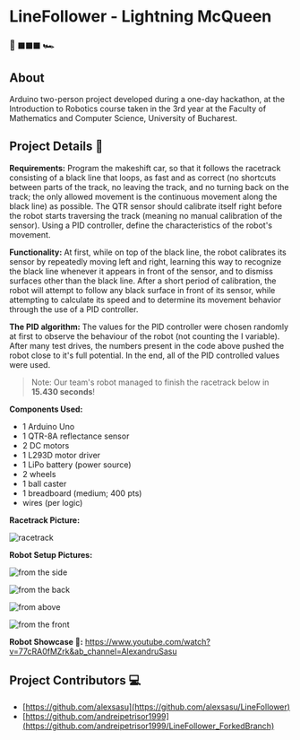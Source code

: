 # LineFollower - Lightning McQueen

### 🏁 ◼◼◼ 🏎

## About

Arduino two-person project developed during a one-day hackathon, at the Introduction to Robotics course taken in the 3rd year at the Faculty of Mathematics and Computer Science, University of Bucharest.

## Project Details 📑

**Requirements:** Program the makeshift car, so that it follows the racetrack consisting of a black line that loops, as fast and as correct (no shortcuts between parts of the track, no leaving the track, and no turning back on the track; the only allowed movement is the continuous movement along the black line) as possible. The QTR sensor should calibrate itself right before the robot starts traversing the track (meaning no manual calibration of the sensor). Using a PID controller, define the characteristics of the robot's movement.

**Functionality:** At first, while on top of the black line, the robot calibrates its sensor by repeatedly moving left and right, learning this way to recognize the black line whenever it appears in front of the sensor, and to dismiss surfaces other than the black line. After a short period of calibration, the robot will attempt to follow any black surface in front of its sensor, while attempting to calculate its speed and to determine its movement behavior through the use of a PID controller.

**The PID algorithm:** The values for the PID controller were chosen randomly at first to observe the behaviour of the robot (not counting the I variable). After many test drives, the numbers present in the code above pushed the robot close to it's full potential. In the end, all of the PID controlled values were used.

> Note: Our team's robot managed to finish the racetrack below in **15.430 seconds**!

**Components Used:**
* 1 Arduino Uno
* 1 QTR-8A reflectance sensor
* 2 DC motors
* 1 L293D motor driver
* 1 LiPo battery (power source)
* 2 wheels
* 1 ball caster
* 1 breadboard (medium; 400 pts)
* wires (per logic)

**Racetrack Picture:**

![racetrack](https://user-images.githubusercontent.com/87432371/213283226-c7c55969-2e19-4f83-b589-6c5681b6e521.jpeg)

**Robot Setup Pictures:**

![from the side](https://user-images.githubusercontent.com/87432371/213257714-dea2f7b3-b9df-413d-8651-d11315612f7a.jpeg)

![from the back](https://user-images.githubusercontent.com/87432371/213258241-515ff87a-385a-4171-9397-d99bdc7f5bd8.jpeg)

![from above](https://user-images.githubusercontent.com/87432371/213258269-01c975a0-e59b-475a-9e8f-da9e161ece65.jpeg)

![from the front](https://user-images.githubusercontent.com/87432371/213258303-9be18188-8e27-4d28-aa3b-0b191b589f92.jpeg)

**Robot Showcase 🤖:** https://www.youtube.com/watch?v=77cRA0fMZrk&ab_channel=AlexandruSasu

## Project Contributors 💻

- [https://github.com/alexsasu](https://github.com/alexsasu/LineFollower)
- [https://github.com/andreipetrisor1999](https://github.com/andreipetrisor1999/LineFollower_ForkedBranch)
